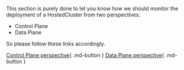 This section is purely done to let you know how we should monitor the deployment of a HostedCluster from two perspectives:

- Control Plane
- Data Plane

So please follow these links accordingly.

[Control Plane perspective](watching-cp.md){ .md-button }
[Data Plane perspective](watching-dp.md){ .md-button }
